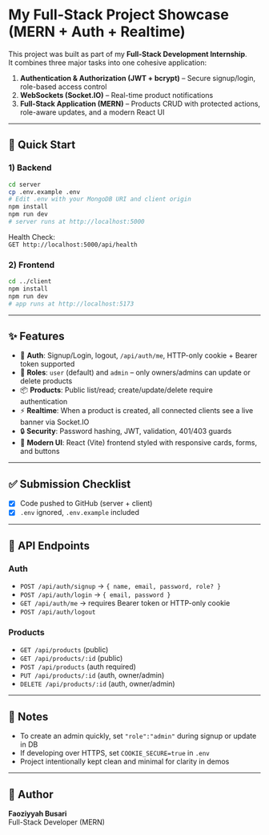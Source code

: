 # My Full-Stack Project Showcase (MERN + Auth + Realtime)

This project was built as part of my **Full-Stack Development Internship**.  
It combines three major tasks into one cohesive application:

1. **Authentication & Authorization (JWT + bcrypt)** – Secure signup/login, role-based access control  
2. **WebSockets (Socket.IO)** – Real-time product notifications  
3. **Full-Stack Application (MERN)** – Products CRUD with protected actions, role-aware updates, and a modern React UI  

---

## 🚀 Quick Start

### 1) Backend
```bash
cd server
cp .env.example .env
# Edit .env with your MongoDB URI and client origin
npm install
npm run dev
# server runs at http://localhost:5000
```

Health Check:  
`GET http://localhost:5000/api/health`

### 2) Frontend
```bash
cd ../client
npm install
npm run dev
# app runs at http://localhost:5173
```

---

## ✨ Features

- 🔐 **Auth**: Signup/Login, logout, `/api/auth/me`, HTTP-only cookie + Bearer token supported  
- 👥 **Roles**: `user` (default) and `admin` – only owners/admins can update or delete products  
- 📦 **Products**: Public list/read; create/update/delete require authentication  
- ⚡ **Realtime**: When a product is created, all connected clients see a live banner via Socket.IO  
- 🔒 **Security**: Password hashing, JWT, validation, 401/403 guards  
- 🎨 **Modern UI**: React (Vite) frontend styled with responsive cards, forms, and buttons  

---

## ✅ Submission Checklist 

- [x] Code pushed to GitHub (server + client)  
- [x] `.env` ignored, `.env.example` included  

---

## 📡 API Endpoints

### Auth
- `POST /api/auth/signup` → `{ name, email, password, role? }`
- `POST /api/auth/login` → `{ email, password }`
- `GET /api/auth/me` → requires Bearer token or HTTP-only cookie
- `POST /api/auth/logout`

### Products
- `GET /api/products` (public)  
- `GET /api/products/:id` (public)  
- `POST /api/products` (auth required)  
- `PUT /api/products/:id` (auth, owner/admin)  
- `DELETE /api/products/:id` (auth, owner/admin)  

---

## 📝 Notes

- To create an admin quickly, set `"role":"admin"` during signup or update in DB  
- If developing over HTTPS, set `COOKIE_SECURE=true` in `.env`  
- Project intentionally kept clean and minimal for clarity in demos  

---

## 👤 Author

**Faoziyyah  Busari**  
Full-Stack Developer (MERN) 
 
